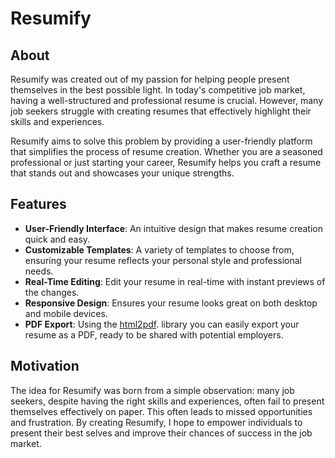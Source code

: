 # Resumify

## About

Resumify was created out of my passion for helping people present themselves in the best possible light. In today's competitive job market, having a well-structured and professional resume is crucial. However, many job seekers struggle with creating resumes that effectively highlight their skills and experiences.

Resumify aims to solve this problem by providing a user-friendly platform that simplifies the process of resume creation. Whether you are a seasoned professional or just starting your career, Resumify helps you craft a resume that stands out and showcases your unique strengths.

## Features

- **User-Friendly Interface**: An intuitive design that makes resume creation quick and easy.
- **Customizable Templates**: A variety of templates to choose from, ensuring your resume reflects your personal style and professional needs.
- **Real-Time Editing**: Edit your resume in real-time with instant previews of the changes.
- **Responsive Design**: Ensures your resume looks great on both desktop and mobile devices.
- **PDF Export**: Using the [html2pdf](https://github.com/eKoopmans/html2pdf.js). library you can easily export your resume as a PDF, ready to be shared with potential employers.

## Motivation

The idea for Resumify was born from a simple observation: many job seekers, despite having the right skills and experiences, often fail to present themselves effectively on paper. This often leads to missed opportunities and frustration. By creating Resumify, I hope to empower individuals to present their best selves and improve their chances of success in the job market.
